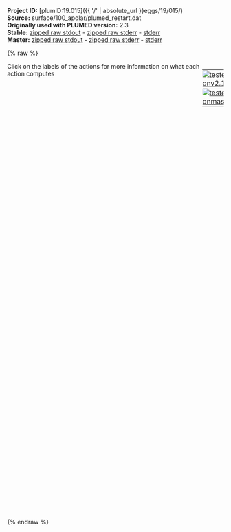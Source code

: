 **Project ID:** [plumID:19.015]({{ '/' | absolute_url }}eggs/19/015/)  
**Source:** surface/100_apolar/plumed_restart.dat  
**Originally used with PLUMED version:** 2.3  
**Stable:** [zipped raw stdout](plumed_restart.dat.plumed.stdout.txt.zip) - [zipped raw stderr](plumed_restart.dat.plumed.stderr.txt.zip) - [stderr](plumed_restart.dat.plumed.stderr)  
**Master:** [zipped raw stdout](plumed_restart.dat.plumed_master.stdout.txt.zip) - [zipped raw stderr](plumed_restart.dat.plumed_master.stderr.txt.zip) - [stderr](plumed_restart.dat.plumed_master.stderr)  

{% raw %}
<div style="width: 100%; float:left">
<div style="width: 90%; float:left" id="value_details_data/surface/100_apolar/plumed_restart.dat"> Click on the labels of the actions for more information on what each action computes </div>
<div style="width: 10%; float:left"><table><tr><td style="padding:1px"><a href="plumed_restart.dat.plumed.stderr"><img src="https://img.shields.io/badge/v2.10-passing-green.svg" alt="tested onv2.10" /></a></td></tr><tr><td style="padding:1px"><a href="plumed_restart.dat.plumed_master.stderr"><img src="https://img.shields.io/badge/master-passing-green.svg" alt="tested onmaster" /></a></td></tr></table></div></div>
<pre style="width=97%;">
<span style="color:blue" class="comment">#######IBU 309##########</span>
<br/><span style="color:blue" class="comment">#torsion1 between vector1 C2,C1 and axis C2,C10 and vector2 C10,C11 </span>
<b name="data/surface/100_apolar/plumed_restart.datt1" onclick='showPath("data/surface/100_apolar/plumed_restart.dat","data/surface/100_apolar/plumed_restart.datt1","data/surface/100_apolar/plumed_restart.datt1","black")'>t1</b><span style="display:none;" id="data/surface/100_apolar/plumed_restart.datt1">The TORSION action with label <b>t1</b> calculates the following quantities:<table  align="center" frame="void" width="95%" cellpadding="5%"><tr><td width="5%"><b> Quantity </b>  </td><td width="5%"><b> Type </b>  </td><td><b> Description </b> </td></tr><tr><td width="5%">t1</td><td width="5%"><font color="black">scalar</font></td><td>the TORSION involving these atoms</td></tr></table></span>: <span class="plumedtooltip" style="color:green">TORSION<span class="right">Calculate a torsional angle. <a href="https://www.plumed.org/doc-master/user-doc/html/_t_o_r_s_i_o_n.html" style="color:green">More details</a><i></i></span></span> <span class="plumedtooltip">VECTOR1<span class="right">two atoms that define a vector<i></i></span></span>=10168,10167 <span class="plumedtooltip">AXIS<span class="right">two atoms that define an axis<i></i></span></span>=10168,10176 <span class="plumedtooltip">VECTOR2<span class="right">two atoms that define a vector<i></i></span></span>=10176,10177

<span style="color:blue" class="comment">#torsion2 between vector1 C10,C7 and axis C10,C11 and vector2 C11,C12 </span>
<b name="data/surface/100_apolar/plumed_restart.datt2" onclick='showPath("data/surface/100_apolar/plumed_restart.dat","data/surface/100_apolar/plumed_restart.datt2","data/surface/100_apolar/plumed_restart.datt2","black")'>t2</b><span style="display:none;" id="data/surface/100_apolar/plumed_restart.datt2">The TORSION action with label <b>t2</b> calculates the following quantities:<table  align="center" frame="void" width="95%" cellpadding="5%"><tr><td width="5%"><b> Quantity </b>  </td><td width="5%"><b> Type </b>  </td><td><b> Description </b> </td></tr><tr><td width="5%">t2</td><td width="5%"><font color="black">scalar</font></td><td>the TORSION involving these atoms</td></tr></table></span>: <span class="plumedtooltip" style="color:green">TORSION<span class="right">Calculate a torsional angle. <a href="https://www.plumed.org/doc-master/user-doc/html/_t_o_r_s_i_o_n.html" style="color:green">More details</a><i></i></span></span> <span class="plumedtooltip">VECTOR1<span class="right">two atoms that define a vector<i></i></span></span>=10176,10173 <span class="plumedtooltip">AXIS<span class="right">two atoms that define an axis<i></i></span></span>=10176,10177 <span class="plumedtooltip">VECTOR2<span class="right">two atoms that define a vector<i></i></span></span>=10177,10178

<span style="color:blue" class="comment">#metadynamics</span>
<span class="plumedtooltip" style="color:green">METAD<span class="right">Used to performed metadynamics on one or more collective variables. <a href="https://www.plumed.org/doc-master/user-doc/html/_m_e_t_a_d.html" style="color:green">More details</a><i></i></span></span> ...
<span class="plumedtooltip">ARG<span class="right">the labels of the scalars on which the bias will act<i></i></span></span>=<b name="data/surface/100_apolar/plumed_restart.datt1">t1</b>,<b name="data/surface/100_apolar/plumed_restart.datt2">t2</b>
<span class="plumedtooltip">SIGMA<span class="right">the widths of the Gaussian hills<i></i></span></span>=0.1,0.1
<span class="plumedtooltip">HEIGHT<span class="right">the heights of the Gaussian hills<i></i></span></span>=0.96
<span class="plumedtooltip">PACE<span class="right">the frequency for hill addition<i></i></span></span>=500
<span class="plumedtooltip">BIASFACTOR<span class="right">use well tempered metadynamics and use this bias factor<i></i></span></span>=10.0
<span class="plumedtooltip">TEMP<span class="right">the system temperature - this is only needed if you are doing well-tempered metadynamics<i></i></span></span>=300.0
<span class="plumedtooltip">LABEL<span class="right">a label for the action so that its output can be referenced in the input to other actions<i></i></span></span>=<b name="data/surface/100_apolar/plumed_restart.datmetad" onclick='showPath("data/surface/100_apolar/plumed_restart.dat","data/surface/100_apolar/plumed_restart.datmetad","data/surface/100_apolar/plumed_restart.datmetad","black")'>metad</b><span style="display:none;" id="data/surface/100_apolar/plumed_restart.datmetad">The METAD action with label <b>metad</b> calculates the following quantities:<table  align="center" frame="void" width="95%" cellpadding="5%"><tr><td width="5%"><b> Quantity </b>  </td><td width="5%"><b> Type </b>  </td><td><b> Description </b> </td></tr><tr><td width="5%">metad.bias</td><td width="5%"><font color="black">scalar</font></td><td>the instantaneous value of the bias potential</td></tr></table></span>
<span class="plumedtooltip">FILE<span class="right"> a file in which the list of added hills is stored<i></i></span></span>=HILLS
<span class="plumedtooltip">GRID_MIN<span class="right">the lower bounds for the grid<i></i></span></span>=-pi,-pi
<span class="plumedtooltip">GRID_MAX<span class="right">the upper bounds for the grid<i></i></span></span>=pi,pi
<span class="plumedtooltip">GRID_BIN<span class="right">the number of bins for the grid<i></i></span></span>=350,350
... METAD
<br/><span class="plumedtooltip" style="color:green">PRINT<span class="right">Print quantities to a file. <a href="https://www.plumed.org/doc-master/user-doc/html/_p_r_i_n_t.html" style="color:green">More details</a><i></i></span></span> <span class="plumedtooltip">ARG<span class="right">the labels of the values that you would like to print to the file<i></i></span></span>=<b name="data/surface/100_apolar/plumed_restart.datt1">t1</b>,<b name="data/surface/100_apolar/plumed_restart.datt2">t2</b>,<b name="data/surface/100_apolar/plumed_restart.datmetad">metad.bias</b> <span class="plumedtooltip">STRIDE<span class="right"> the frequency with which the quantities of interest should be output<i></i></span></span>=100 <span class="plumedtooltip">FILE<span class="right">the name of the file on which to output these quantities<i></i></span></span>=COLVAR
</pre>
{% endraw %}
